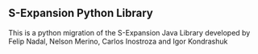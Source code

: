 ## S-Expansion Python Library
This is a python migration of the S-Expansion Java Library developed by Felip Nadal, Nelson Merino, Carlos Inostroza
and Igor Kondrashuk